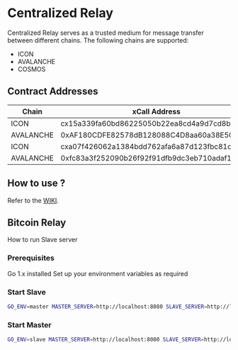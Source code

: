 # Centralized Relay

Centralized Relay serves as a trusted medium for message transfer between different chains.
The following chains are supported:

- ICON
- AVALANCHE
- COSMOS

## Contract Addresses

| Chain     | xCall Address                               | Connection Address                         | Networks | Wallets  |
|-----------|---------------------------------------------|--------------------------------------------|----------| -------- |
| ICON      | cx15a339fa60bd86225050b22ea8cd4a9d7cd8bb83  | cxb2b31a5252bfcc9be29441c626b8b918d578a58b | lisbon  | hxb6b5791be0b5ef67063b3c10b840fb81514db2fd |
| AVALANCHE | 0xAF180CDFE82578dB128088C4D8aa60a38E5CF505  | 0x2500986cCD5e804B206925780e66628e88fE49f3 | fuji    | 0xB89596d95b2183722F16d4C30B347dadbf8C941a |
| ICON      | cxa07f426062a1384bdd762afa6a87d123fbc81c75  | cxdada6921d08fbf37c6f228816852e58b219cc589 | mainnet | hxda27114a959a3351f3613b055ca96f8f8cb34cbe |
| AVALANCHE | 0xfc83a3f252090b26f92f91dfb9dc3eb710adaf1b  | 0xCC7936eA419516635fC6fEb8AD2d4341b5D0C2B3 | mainnet | 0xebA66Ad34CCEB70669eddbaA8c9Fb927d41fE2d7 |

## How to use ?

Refer to the [WIKI](<https://github.com/icon-project/centralized-relay/wiki>).

## Bitcoin Relay

How to run Slave server 

### Prerequisites

Go 1.x installed
Set up your environment variables as required

### Start Slave

```bash
GO_ENV=master MASTER_SERVER=http://localhost:8080 SLAVE_SERVER=http://localhost:8081 API_KEY=your_api_key go run main.go bitcoin
```

### Start Master

```bash
GO_ENV=slave MASTER_SERVER=http://localhost:8080 SLAVE_SERVER=http://localhost:8081 API_KEY=your_api_key go run main.go bitcoin
```
